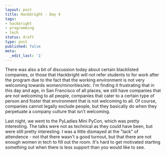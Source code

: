 ```yaml
---
layout: post
title: Hackbright - Day 4
tags:
- hackbright
- programming
- tech
status: draft
type: post
published: false
meta:
  _edit_last: '1'
---
```

There was also a bit of discussion today about certain blacklisted companies, or those that Hackbright will not refer students to for work after the program due to the fact that the working environment is not very welcoming towards women/minorities/etc. I'm finding it frustrating that in this day and age, in San Francisco of all places, we still have companies that are not welcoming to all people, companies that cater to a certain type of person and foster that environment that is not welcoming to all. Of course, companies cannot legally exclude people, but they basically do when they perpetuate a company culture that isn't welcoming.

Last night, we went to the PyLadies Mini PyCon, which was pretty interesting. The talks were not as technical as they could have been, but were still pretty interesting. I was a little dismayed at the "lack" of attendence - not that there wasn't a good turnout, but that there are not enough women in tech to fill out the room. It's hard to get motivated starting something out when there is less support than you would like to see.

